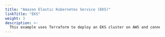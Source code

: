 ```yaml
---
title: "Amazon Elastic Kubernetes Service (EKS)"
linkTitle: "EKS"
weight: 3
description: >-
  This example uses Terraform to deploy an EKS cluster on AWS and connect it to Azure with Azure Arc.
---
```

